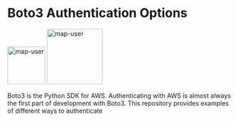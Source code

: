 # Boto3 Authentication Options

<img width="85" alt="map-user" src="https://img.shields.io/badge/views-111-green"> <img width="125" alt="map-user" src="https://img.shields.io/badge/unique visits-028-green">

Boto3 is the Python SDK for AWS. Authenticating with AWS is almost always the first part of development with Boto3. This repository provides examples of different ways to authenticate
